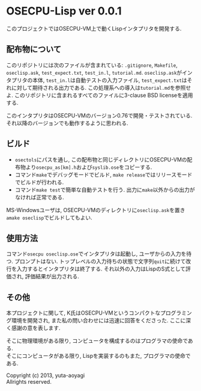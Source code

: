 OSECPU-Lisp  ver 0.0.1
======================
このプロジェクトではOSECPU-VM上で動くLispインタプリタを開発する.

配布物について
--------------
このリポジトリには次のファイルが含まれている: `.gitignore`, `Makefile`, `oseclisp.ask`, `test_expect.txt`, `test_in.l`, `tutorial.md`.
`oseclisp.ask`がインタプリタの本体, `test_in.l`は自動テストの入力ファイル, `test_expect.txt`はそれに対して期待される出力である.
この処理系への導入は`tutorial.md`を参照せよ.
このリポジトリに含まれるすべてのファイルに3-clause BSD licenseを適用する.

このインタプリタはOSECPU-VMのバージョン0.76で開発・テストされている.
それ以降のバージョンでも動作するように思われる.

ビルド
------
- `osectols`にパスを通し, この配布物と同じディレクトリにOSECPU-VMの配布物より`osecpu_as[km].h`および`syslib.ose`をコピーする.
- コマンド`make`でデバッグモードでビルド, `make release`ではリリースモードでビルドが行われる.
- コマンド`make test`で簡単な自動テストを行う.  出力に`make`以外からの出力がなければ正常である.

MS-Windowsユーザは, OSECPU-VMのディレクトリに`oseclisp.ask`を置き`amake oseclisp`でビルドしてもよい.

使用方法
--------
コマンド`osecpu oseclisp.ose`でインタプリタは起動し, ユーザからの入力を待つ.
プロンプトはない.
トップレベルの入力待ちの状態で文字列`quit`に続けて改行を入力するとインタプリタは終了する.
それ以外の入力はLispのS式として評価され, 評価結果が出力される.

その他
------
本プロジェクトに関して, K氏はOSECPU-VMというコンパクトなプログラミング環境を開発され, また私の問い合わせには迅速に回答をくださった.
ここに深く感謝の意を表します.

そこに物理環境がある限り, コンピュータを構成するのはプログラマの使命である.  
そこにコンピュータがある限り, Lispを実装するのもまた, プログラマの使命である.


Copyright (c) 2013, yuta-aoyagi  
Allrights reserved.
